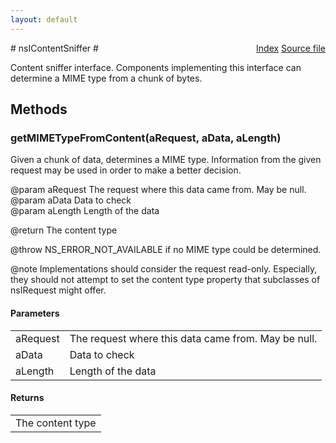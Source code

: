 ```yaml
---
layout: default
---
```

<div class='links' style='float:right'><a href="../index.html">Index</a>
<a href="http://dxr.mozilla.org/mozilla-central/source/netwerk/base/public/nsIContentSniffer.idl">Source file</a>
</div>
# nsIContentSniffer #
  
Content sniffer interface. Components implementing this interface can  
determine a MIME type from a chunk of bytes.  
  

## Methods ##

### getMIMETypeFromContent(aRequest, aData, aLength) ###
  
Given a chunk of data, determines a MIME type. Information from the given  
request may be used in order to make a better decision.  
  
@param aRequest The request where this data came from. May be null.  
@param aData Data to check  
@param aLength Length of the data  
  
@return The content type  
  
@throw NS_ERROR_NOT_AVAILABLE if no MIME type could be determined.  
  
@note Implementations should consider the request read-only. Especially,  
they should not attempt to set the content type property that subclasses of  
nsIRequest might offer.  
  

#### Parameters ####

<table>

<tr>
<td>aRequest</td>
<td>The request where this data came from. May be null.  
</td>
</tr>

<tr>
<td>aData</td>
<td>Data to check  
</td>
</tr>

<tr>
<td>aLength</td>
<td>Length of the data  
</td>
</tr>

</table>

#### Returns ####

<table>

<tr>
<td>The content type  
</td>
</tr>

</table>
